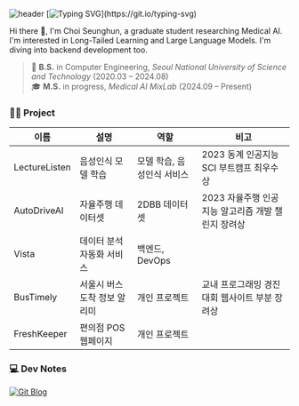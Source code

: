 ![header](https://capsule-render.vercel.app/api?type=waving&color=gradient&customColorList=2&height=100&fontSize=30&animation=twinkling&fontAlign=68&fontAlignY=36)
[![Typing SVG](https://readme-typing-svg.demolab.com?font=Delius&weight=700&size=30&duration=3000&pause=1000&color=123E51&width=435&lines=Hi+there!+I'm+Seunghun.)](https://git.io/typing-svg)

Hi there 👋, I'm Choi Seunghun, a graduate student researching Medical AI. I'm interested in Long-Tailed Learning and Large Language Models. I'm diving into backend development too.

> 📅 **B.S.** in Computer Engineering, *Seoul National University of Science and Technology* (2020.03 – 2024.08) <br>
> 🎓 **M.S.** in progress, *Medical AI MixLab* (2024.09 – Present)

### 👨‍💻 Project

| 이름           | 설명                             | 역할               | 비고                                             |
|----------------|----------------------------------|--------------------|--------------------------------------------------|
| LectureListen   | 음성인식 모델 학습   | 모델 학습, 음성인식 서비스       |  2023 동계 인공지능 SCI 부트캠프 최우수상                 |
| AutoDriveAI     | 자율주행 데이터셋  | 2DBB 데이터셋 | 2023 자율주행 인공지능 알고리즘 개발 챌린지 장려상 |
| Vista           | 데이터 분석 자동화 서비스  | 백엔드, DevOps       |            |
| BusTimely | 서울시 버스 도착 정보 알리미  | 개인 프로젝트        | 교내 프로그래밍 경진대회 웹사이트 부분 장려상                               |
| FreshKeeper    | 편의점 POS 웹페이지     | 개인 프로젝트       |                                                  |

### 💻 Dev Notes
[![Git Blog](https://img.shields.io/badge/Git%20Blog-blue?style=for-the-badge&logo=bitrise)](https://cshooon.github.io)
